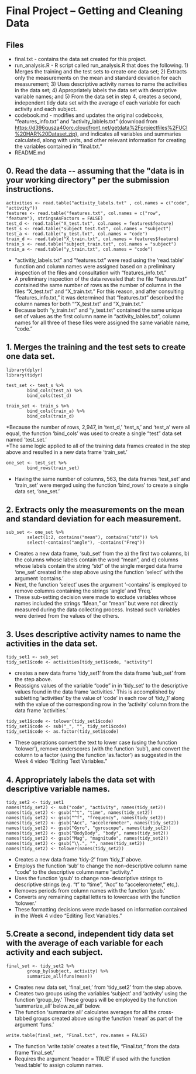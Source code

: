# Final Project – Getting and Cleaning Data
## Files
* final.txt - contains the data set created for this project.
* run_analysis.R - R script called run_analysis.R that does the following. 1) Merges the training and the test sets to create one data set; 2) Extracts only the measurements on the mean and standard deviation for each measurement; 3) Uses descriptive activity names to name the activities in the data set; 4) Appropriately labels the data set with descriptive variable names; and 5) From the data set in step 4, creates a second, independent tidy data set with the average of each variable for each activity and each subject.
* codebook.md -  modifies and updates the original codebooks, “features_info.txt” and “activity_lablels.txt” (download from <https://d396qusza40orc.cloudfront.net/getdata%2Fprojectfiles%2FUCI%20HAR%20Dataset.zip>),  and indicates all variables and summaries calculated, along with units, and other relevant information for creating the variables contained in “final.txt.”
* README.md

## 0. Read the data -- assuming that the "data is in your working directory" per the submission instructions.
```
activities <- read.table("activity_labels.txt" , col.names = c("code", "activity"))
features <- read.table("features.txt", col.names = c("row", "feature"), stringsAsFactors = FALSE)
test_d <- read.table("X_test.txt", col.names = features$feature)
test_s <- read.table("subject_test.txt", col.names = "subject")
test_a <- read.table("y_test.txt", col.names = "code")
train_d <- read.table("X_train.txt", col.names = features$feature)
train_s <- read.table("subject_train.txt", col.names = "subject")
train_a <- read.table("y_train.txt", col.names = "code")
```
* “activitiy_labels.txt” and “features.txt” were read using the ‘read.table’ function and column names were assigned based on a preliminary inspection of the files and consultation with “features_info.txt.” 
* A preliminary inspection of the data revealed that: the file “features.txt” contained the same number of rows as the number of columns in the files “X_test.txt” and “X_train.txt.”   For this reason, and after consulting “features_info.txt,” it was determined that “features.txt” described the column names for both ““X_test.txt” and “X_train.txt.” 
* Because both “y_train.txt” and “y_test.txt” contained the same unique set of values as the first column name in “activity_lables.txt”, column names  for all three of these files were assigned the same variable name, “code.”

## 1. Merges the training and the test sets to create one data set.
```
library(dplyr)
library(tidyr)

test_set <- test_s %>%
        bind_cols(test_a) %>%
        bind_cols(test_d)

train_set <- train_s %>%
        bind_cols(train_a) %>%
        bind_cols(train_d)
```
*Because the number of rows, 2,947, in ‘test_d,’ ‘test_s,’ and ‘test_a’ were all equal, the function ‘bind_cols’ was used to create a single “test” data set named ‘test_set.’  
*The same logic applied to all of the training data frames created in the step above and resulted in a new data frame ‘train_set.’
```
one_set <- test_set %>%
        bind_rows(train_set)
```
* Having the same number of columns, 563,  the data frames ‘test_set’ and ‘train_set’ were merged using the function ‘bind_rows’ to create a single data set, ‘one_set.’

## 2. Extracts only the measurements on the mean and standard deviation for each measurement.
```
sub_set <- one_set %>%
        select(1:2, contains("mean"), contains("std")) %>%
        select(-contains("angle"), -contains("Freq"))
```
* Creates a new data frame, ‘sub_set’ from the a) the first two columns, b) the columns whose labels contain the word “mean”, and c) columns whose labels contain the string “std” of the single merged data frame ‘one_set’ created in the step above using the function ‘select’ with the argument ‘contains.’ 
* Next, the function ‘select’ uses the argument ‘-contains’ is employed to remove columns containing the strings ‘angle’ and ‘Freq.’
* These sub-setting decision were made to exclude variables whose names included the strings “Mean,” or “mean” but were not directly measured during the data collecting process.  Instead such variables were derived from the values of the others. 

## 3. Uses descriptive activity names to name the activities in the data set.
```
tidy_set1 <- sub_set
tidy_set1$code <- activities[tidy_set1$code, "activity"]
```
* creates a new data frame ‘tidy_set1’ from the data frame ‘sub_set’ from the step above.
* Reassigns values of the variable “code” in in ‘tidy_set’ to the descriptive values found in the data frame ‘activities.’  This is accomplished by subletting ‘activities’ by the value of ‘code’ in each row of ‘tidy_1’ along with the value of the corresponding row in the ‘activity’ column from the data frame ‘activities.’
```
tidy_set1$code <- tolower(tidy_set1$code)
tidy_set1$code <- sub("_", "", tidy_set1$code)
tidy_set1$code <- as.factor(tidy_set1$code)
```
* These operations convert the text to lower case (using the function ‘tolower’), remove underscores (with the function ‘sub’), and convert the column to a factor (using the function ‘as.factor’) as suggested in the Week 4 video “Editing Text Variables.” 
## 4. Appropriately labels the data set with descriptive variable names.
```
tidy_set2 <- tidy_set1
names(tidy_set2) <- sub("code", "activity", names(tidy_set2))
names(tidy_set2) <- gsub("^t", "time", names(tidy_set2))
names(tidy_set2) <- gsub("^f", "frequency", names(tidy_set2))
names(tidy_set2) <- gsub("Acc", "accelerometer", names(tidy_set2))
names(tidy_set2) <- gsub("Gyro", "gyroscope", names(tidy_set2))
names(tidy_set2) <- gsub("BodyBody", "body", names(tidy_set2))
names(tidy_set2) <- gsub("Mag", "magnitude", names(tidy_set2))
names(tidy_set2) <- gsub("\\.", "", names(tidy_set2))
names(tidy_set2) <- tolower(names(tidy_set2))
```
* Creates a new data frame ‘tidy-2’ from ‘tidy_1’ above.
* Employs the function ‘sub’ to change the non-descriptive column name “code” to the descriptive column name “activity.”
* Uses the function ‘gsub’ to change non-descriptive strings to descriptive strings (e.g. “t” to “time”, “Acc” to “accelerometer,” etc,).
* Removes periods from column names with the function ‘gsub.’
* Converts any remaining capital letters to lowercase with the function ‘tolower.’
* These formatting decisions were made based on information contained in the Week 4 video “Editing Text Variables.” 

## 5.Create a second, independent tidy data set with the average of each variable for each activity and each subject.
```
final_set <- tidy_set2 %>%
        group_by(subject, activity) %>%
        summarize_all(funs(mean))
```
* Creates new data set, ‘final_set,’ from ‘tidy_set2’ from the step above.
* Creates two groups using the variables ‘subject’ and ‘activity’ using the function ‘group_by.’  These groups will be employed by the function ‘summarize_all’ below.ze_all’ below.
* The function ‘summarize all’ calculates averages for all the cross-tabbed groups created above using the function ‘mean’ as part of the argument ‘funs.’
```
write.table(final_set, "Final.txt", row.names = FALSE)
```
* The function ‘write.table’ creates a text file, “Final.txt,” from the data frame ‘final_set.’
* Requires the argument ‘header = TRUE’ if used with the function ‘read.table’ to assign column names. 
